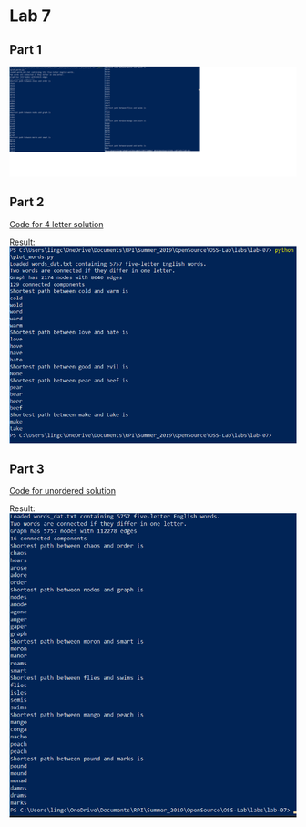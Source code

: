 # Lab 7

## Part 1
![Part1](Part1.png)
## Part 2
[Code for 4 letter solution](plot_words4.py)

Result:
![Part2](Part2.png)
## Part 3
[Code for unordered solution](new_plot_words5.py)

Result:
![Part3](Part3.png)